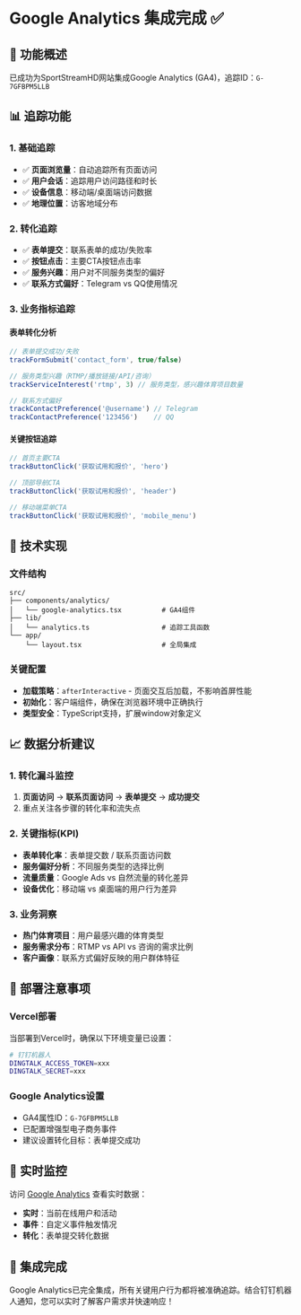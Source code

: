 # Google Analytics 集成完成 ✅

## 🎯 功能概述

已成功为SportStreamHD网站集成Google Analytics (GA4)，追踪ID：`G-7GFBPM5LLB`

## 📊 追踪功能

### 1. 基础追踪
- ✅ **页面浏览量**：自动追踪所有页面访问
- ✅ **用户会话**：追踪用户访问路径和时长
- ✅ **设备信息**：移动端/桌面端访问数据
- ✅ **地理位置**：访客地域分布

### 2. 转化追踪
- ✅ **表单提交**：联系表单的成功/失败率
- ✅ **按钮点击**：主要CTA按钮点击率
- ✅ **服务兴趣**：用户对不同服务类型的偏好
- ✅ **联系方式偏好**：Telegram vs QQ使用情况

### 3. 业务指标追踪

#### 表单转化分析
```javascript
// 表单提交成功/失败
trackFormSubmit('contact_form', true/false)

// 服务类型兴趣（RTMP/播放链接/API/咨询）
trackServiceInterest('rtmp', 3) // 服务类型，感兴趣体育项目数量

// 联系方式偏好
trackContactPreference('@username') // Telegram
trackContactPreference('123456')    // QQ
```

#### 关键按钮追踪
```javascript
// 首页主要CTA
trackButtonClick('获取试用和报价', 'hero')

// 顶部导航CTA
trackButtonClick('获取试用和报价', 'header')

// 移动端菜单CTA
trackButtonClick('获取试用和报价', 'mobile_menu')
```

## 🔧 技术实现

### 文件结构
```
src/
├── components/analytics/
│   └── google-analytics.tsx          # GA4组件
├── lib/
│   └── analytics.ts                  # 追踪工具函数
└── app/
    └── layout.tsx                    # 全局集成
```

### 关键配置
- **加载策略**：`afterInteractive` - 页面交互后加载，不影响首屏性能
- **初始化**：客户端组件，确保在浏览器环境中正确执行
- **类型安全**：TypeScript支持，扩展window对象定义

## 📈 数据分析建议

### 1. 转化漏斗监控
1. **页面访问** → **联系页面访问** → **表单提交** → **成功提交**
2. 重点关注各步骤的转化率和流失点

### 2. 关键指标(KPI)
- **表单转化率**：表单提交数 / 联系页面访问数
- **服务偏好分析**：不同服务类型的选择比例
- **流量质量**：Google Ads vs 自然流量的转化差异
- **设备优化**：移动端 vs 桌面端的用户行为差异

### 3. 业务洞察
- **热门体育项目**：用户最感兴趣的体育类型
- **服务需求分布**：RTMP vs API vs 咨询的需求比例
- **客户画像**：联系方式偏好反映的用户群体特征

## 🚀 部署注意事项

### Vercel部署
当部署到Vercel时，确保以下环境变量已设置：
```bash
# 钉钉机器人
DINGTALK_ACCESS_TOKEN=xxx
DINGTALK_SECRET=xxx
```

### Google Analytics设置
- GA4属性ID：`G-7GFBPM5LLB`
- 已配置增强型电子商务事件
- 建议设置转化目标：表单提交成功

## 📱 实时监控

访问 [Google Analytics](https://analytics.google.com/) 查看实时数据：
- **实时**：当前在线用户和活动
- **事件**：自定义事件触发情况
- **转化**：表单提交转化数据

## 🎉 集成完成

Google Analytics已完全集成，所有关键用户行为都将被准确追踪。结合钉钉机器人通知，您可以实时了解客户需求并快速响应！